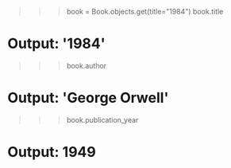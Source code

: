 > > > book = Book.objects.get(title="1984")
> > > book.title

# Output: '1984'

> > > book.author

# Output: 'George Orwell'

> > > book.publication_year

# Output: 1949
